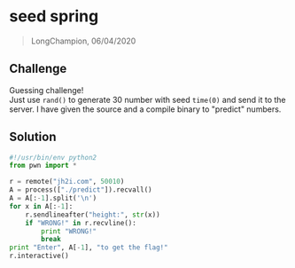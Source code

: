 # seed spring
> LongChampion, 06/04/2020

## Challenge
Guessing challenge!  
Just use `rand()` to generate 30 number with seed `time(0)` and send it to the server.
I have given the source and a compile binary to "predict" numbers.

## Solution
```python
#!/usr/bin/env python2
from pwn import *

r = remote("jh2i.com", 50010)
A = process(["./predict"]).recvall()
A = A[:-1].split('\n')
for x in A[:-1]:
    r.sendlineafter("height:", str(x))
    if "WRONG!" in r.recvline():
        print "WRONG!"
        break
print "Enter", A[-1], "to get the flag!"
r.interactive()
```
